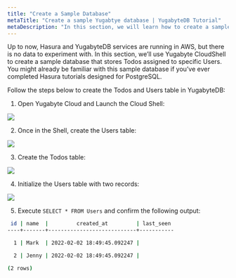 ```yaml
---
title: "Create a Sample Database"
metaTitle: "Create a sample Yugabtye database | YugabyteDB Tutorial"
metaDescription: "In this section, we will learn how to create a sample Yugabyte database"
---
```


Up to now, Hasura and YugabyteDB services are running in AWS, but there is no data to experiment with. In this section, we’ll use Yugabyte CloudShell to create a sample database that stores Todos assigned to specific Users. You might already be familiar with this sample database if you’ve ever completed Hasura tutorials designed for PostgreSQL.

Follow the steps below to create the Todos and Users table in YugabyteDB:

1. Open Yugabyte Cloud and Launch the Cloud Shell:

![](https://graphql-engine-cdn.hasura.io/learn-hasura/assets/database-yugabyte/yugabyte-cloud-shell.png)

2. Once in the Shell, create the Users table:

![](https://graphql-engine-cdn.hasura.io/learn-hasura/assets/database-yugabyte/create-table-users.png)

3. Create the Todos table:

![](https://graphql-engine-cdn.hasura.io/learn-hasura/assets/database-yugabyte/create-todos-table.png)

4. Initialize the Users table with two records:

![](https://graphql-engine-cdn.hasura.io/learn-hasura/assets/database-yugabyte/insert-users.png)

5. Execute `SELECT * FROM Users` and confirm the following output:

```bash
 id | name  |         created_at         | last_seen 
----+-------+----------------------------+-----------

  1 | Mark  | 2022-02-02 18:49:45.092247 | 

  2 | Jenny | 2022-02-02 18:49:45.092247 | 

(2 rows)
```
